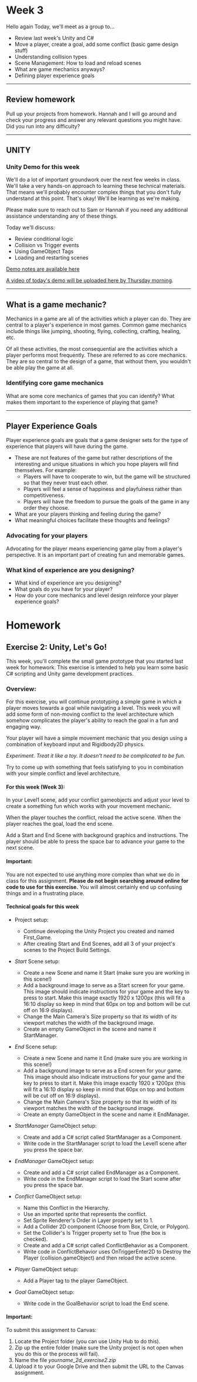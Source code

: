 # Week 3
Hello again Today, we'll meet as a group to...
- Review last week's Unity and C#
- Move a player, create a goal, add some conflict (basic game design stuff)
- Understanding collision types
- Scene Management: How to load and reload scenes
- What are game mechanics anyways?
- Defining player experience goals

---

## Review homework
Pull up your projects from homework. Hannah and I will go around and check your progress and answer any relevant questions you might have. Did you run into any difficulty?

---

## UNITY

### Unity Demo for this week
We'll do a lot of important groundwork over the next few weeks in class. We'll take a very hands-on approach to learning these technical materials. That means we'll probably encounter complex things that you don't fully understand at this point. That's okay! We'll be learning as we're making.

Please make sure to reach out to Sam or Hannah if you need any additional assistance understanding any of these things.

Today we'll discuss:
- Review conditional logic
- Collision vs Trigger events
- Using GameObject Tags
- Loading and restarting scenes

[Demo notes are available here](https://docs.google.com/document/d/1Qryjjy8GaO3JUxrt5-1-3oOFQfl-aYhOdhi3S5sL42E/edit?usp=sharing)

[A video of today's demo will be uploaded here by Thursday morning](#). 

---

## What is a game mechanic?
Mechanics in a game are all of the activities which a player can do. They are central to a player's experience in most games. Common game mechanics include things like jumping, shooting, flying, collecting, crafting, healing, etc.

Of all these activities, the most consequential are the activities which a player performs most frequently. These are referred to as core mechanics. They are so central to the design of a game, that without them, you wouldn't be able play the game at all.

### Identifying core game mechanics
What are some core mechanics of games that you can identify? What makes them important to the experience of playing that game?

---

## Player Experience Goals
Player experience goals are goals that a game designer sets for the type of experience that players will have during the game.

- These are not features of the game but rather descriptions of the interesting and unique situations in which you hope players will find themselves. For example:
    - Players will have to cooperate to win, but the game will be structured so that they never trust each other.
    - Players will feel a sense of happiness and playfulness rather than competitiveness.
    - Players will have the freedom to pursue the goals of the game in any order they choose.
- What are your players thinking and feeling during the game?
- What meaningful choices facilitate these thoughts and feelings?

### Advocating for your players
Advocating for the player means experiencing game play from a player's perspective. It is an important part of creating fun and memorable games.

### What kind of experience are you designing?
- What kind of experience are you designing? 
- What goals do you have for your player?
- How do your core mechanics and level design reinforce your player experience goals?


# Homework

## Exercise 2: Unity, Let's Go!
This week, you'll complete the small game prototype that you started last week for homework. This exercise is intended to help you learn some basic C# scripting and Unity game development practices.

### Overview:
For this exercise, you will continue prototyping a simple game in which a player moves towards a goal while navigating a level. This week you will add some form of non-moving conflict to the level architecture which somehow complicates the player's ability to reach the goal in a fun and engaging way.

Your player will have a simple movement mechanic that you design using a combination of keyboard input and Rigidbody2D physics. 

_Experiment. Treat it like a toy. It doesn't need to be complicated to be fun._

Try to come up with something that feels satisfying to you in combination with your simple conflict and level architecture.

#### For this week (Week 3):
In your Level1 scene, add your conflict gameobjects and adjust your level to create a something fun which works with your movement mechanic.

When the player touches the conflict, reload the active scene. When the player reaches the goal, load the end scene.

Add a Start and End Scene with background graphics and instructions. The player should be able to press the space bar to advance your game to the next scene.

#### Important:
You are not expected to use anything more complex than what we do in class for this assignment. __Please do not begin searching around online for code to use for this exercise.__ You will almost certainly end up confusing things and in a frustrating place.


#### Technical goals for this week

- Project setup:
    - Continue developing the Unity Project you created and named First_Game.
    - After creating Start and End Scenes, add all 3 of your project's scenes to the Project Build Settings. 

- _Start_ Scene setup:
    - Create a new Scene and name it Start (make sure you are working in this scene!)
    - Add a background image to serve as a Start screen for your game. This image should indicate instructions for your game and the key to press to start. Make this image exactly 1920 x 1200px (this will fit a 16:10 display so keep in mind that 60px on top and bottom will be cut off on 16:9 displays).
    - Change the Main Camera's Size property so that its width of its viewport matches the width of the background image.
    - Create an empty GameObject in the scene and name it StartManager.

- _End_ Scene setup:
    - Create a new Scene and name it End (make sure you are working in this scene!)
    - Add a background image to serve as a End screen for your game. This image should also indicate instructions for your game and the key to press to start it. Make this image exactly 1920 x 1200px (this will fit a 16:10 display so keep in mind that 60px on top and bottom will be cut off on 16:9 displays).
    - Change the Main Camera's Size property so that its width of its viewport matches the width of the background image.
    - Create an empty GameObject in the scene and name it EndManager.

- _StartManager_ GameObject setup:
    - Create and add a C# script called StartManager as a Component.
    - Write code in the StartManager script to load the Level1 scene after you press the space bar.

- _EndManager_ GameObject setup:
    - Create and add a C# script called EndManager as a Component.
    - Write code in the EndManager script to load the Start scene after you press the space bar.

- _Conflict_ GameObject setup:
    - Name this Conflict in the Hierarchy.
    - Use an imported sprite that represents the conflict.
    - Set Sprite Renderer's Order in Layer property set to 1.
    - Add a Collider 2D component (Choose from Box, Circle, or Polygon).
    - Set the Collider's Is Trigger property set to True (the box is checked).
    - Create and add a C# script called ConflictBehavior as a Component.
    - Write code in ConflictBehavior uses OnTriggerEnter2D to Destroy the Player (collision.gameObject) and then reload the active scene.

- _Player_ GameObject setup:
    - Add a Player tag to the player GameObject.

- _Goal_ GameObject setup:
    - Write code in the GoalBehavior script to load the End scene.
    

#### Important:
To submit this assignment to Canvas:

1. Locate the Project folder (you can use Unity Hub to do this).
2. Zip up the entire folder (make sure the  Unity project is not open when you do this or the process will fail).
3. Name the file _yourname_2d_exercise2.zip_
4. Upload it to your Google Drive and then submit the URL to the Canvas assignment.
